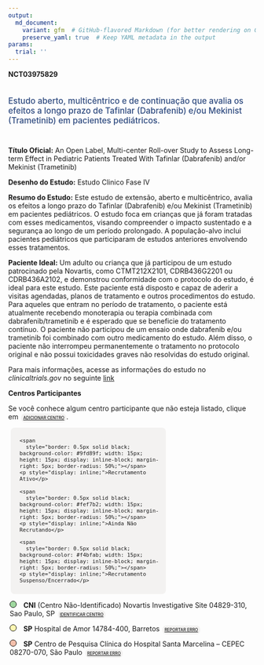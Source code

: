 ```yaml
---
output: 
  md_document:
    variant: gfm  # GitHub-flavored Markdown (for better rendering on GitHub)
    preserve_yaml: true  # Keep YAML metadata in the output
params:
  trial: ''
---
```


<script async src="https://scripts.simpleanalyticscdn.com/latest.js"></script>

**NCT03975829**

<div style="padding: 5px 5px 5px 0px; font-size: 1.20em; font-weight: 500; color: #2E4A7F; text-align: left; margin-bottom: 20px">

Estudo aberto, multicêntrico e de continuação que avalia os efeitos a
longo prazo de Tafinlar (Dabrafenib) e/ou Mekinist (Trametinib) em
pacientes pediátricos.

</div>

**Título Oficial:** An Open Label, Multi-center Roll-over Study to
Assess Long-term Effect in Pediatric Patients Treated With Tafinlar
(Dabrafenib) and/or Mekinist (Trametinib)

**Desenho do Estudo:** Estudo Clinico Fase IV

**Resumo do Estudo:** Este estudo de extensão, aberto e multicêntrico,
avalia os efeitos a longo prazo do Tafinlar (Dabrafenib) e/ou Mekinist
(Trametinib) em pacientes pediátricos. O estudo foca em crianças que já
foram tratadas com esses medicamentos, visando compreender o impacto
sustentado e a segurança ao longo de um período prolongado. A
população-alvo inclui pacientes pediátricos que participaram de estudos
anteriores envolvendo esses tratamentos.

**Paciente Ideal:** Um adulto ou criança que já participou de um estudo
patrocinado pela Novartis, como CTMT212X2101, CDRB436G2201 ou
CDRB436A2102, e demonstrou conformidade com o protocolo do estudo, é
ideal para este estudo. Este paciente está disposto e capaz de aderir a
visitas agendadas, planos de tratamento e outros procedimentos do
estudo. Para aqueles que entram no período de tratamento, o paciente
está atualmente recebendo monoterapia ou terapia combinada com
dabrafenib/trametinib e é esperado que se beneficie do tratamento
contínuo. O paciente não participou de um ensaio onde dabrafenib e/ou
trametinib foi combinado com outro medicamento do estudo. Além disso, o
paciente não interrompeu permanentemente o tratamento no protocolo
original e não possui toxicidades graves não resolvidas do estudo
original.

Para mais informações, acesse as informações do estudo no
*clinicaltrials.gov* no seguinte
[link](https://clinicaltrials.gov/ct2/show/NCT03975829)

**Centros Participantes**

Se você conhece algum centro participante que não esteja listado, clique
em
<span style="color: #2E4A7F; margin-left: 2px; padding: 4px; background-color: #f3f2f1; border-radius: 8px; font-weight: 500; font-size: 0.6em"><a
href="https://cancertrialsbr.shinyapps.io/formsapp?study_nct_id=NCT03975829&amp;location_id=N%2FA&amp;location_full_name=N%2FA&amp;form_type=Adicionar%20Centro"
target="_blank">ADICIONAR CENTRO</a></span>.

<div style="margin-bottom: 8px; margin-left: 5px; padding: 8px; max-width: 300px; background-color: #f3f2f1; border-radius: 8px; font-size: 0.9em">

<div style="margin-left: 10px;">

    <span 
      style="border: 0.5px solid black; background-color: #9fd89f; width: 15px; height: 15px; display: inline-block; margin-right: 5px; border-radius: 50%;"></span>
    <p style="display: inline;">Recrutamento Ativo</p>

</div>

<div style="margin-left: 10px;">

    <span 
      style="border: 0.5px solid black; background-color: #fef7b2; width: 15px; height: 15px; display: inline-block; margin-right: 5px; border-radius: 50%;"></span>
    <p style="display: inline;">Ainda Não Recrutando</p>

</div>

<div style="margin-left: 10px;">

    <span 
      style="border: 0.5px solid black; background-color: #f4bfab; width: 15px; height: 15px; display: inline-block; margin-right: 5px; border-radius: 50%;"></span>
    <p style="display: inline;">Recrutamento Suspenso/Encerrado</p>

</div>

</div>

<div style="margin: 3px;">

<span style="border: 0.5px solid black; display: inline-block; width: 12px; height: 12px; border-radius: 50%; margin-right: 10px; padding-bottom: 0px; background-color: #9fd89f;"></span>
<b>CNI</b> (Centro Não-Identificado) Novartis Investigative Site
04829-310, Sao Paulo, SP
<span style="color: #2E4A7F; margin-left: 2px; padding: 4px; background-color: #f3f2f1; border-radius: 8px; font-weight: 500; font-size: 0.6em"><a
href="https://cancertrialsbr.shinyapps.io/formsapp?study_nct_id=NCT03975829&amp;location_id=NOVARTISINVESTIGATIVESITESAOPAULOSP04829310BRAZIL&amp;location_full_name=%28Centro%20N%C3%A3o-Identificado%29%2C%20Novartis%20Investigative%20Site%2004829-310%2C%20Sao%20Paulo%2C%20SP&amp;form_type=Identificar%20Centro"
target="_blank">IDENTIFICAR CENTRO</a></span>

</div>

<div style="margin: 3px;">

<span style="border: 0.5px solid black; display: inline-block; width: 12px; height: 12px; border-radius: 50%; margin-right: 10px; padding-bottom: 0px; background-color: #fef7b2;"></span>
<b>SP</b> Hospital de Amor 14784-400, Barretos
<span style="color: #2E4A7F; margin-left: 2px; padding: 4px; background-color: #f3f2f1; border-radius: 8px; font-weight: 500; font-size: 0.6em"><a
href="https://cancertrialsbr.shinyapps.io/formsapp?study_nct_id=NCT03975829&amp;location_id=NOVARTISINVESTIGATIVESITEBARRETOSSP14784400BRAZIL&amp;location_full_name=Hospital%20de%20Amor%2C%2014784-400%2C%20Barretos&amp;form_type=Reportar%20Erro"
target="_blank">REPORTAR ERRO</a></span>

</div>

<div style="margin: 3px;">

<span style="border: 0.5px solid black; display: inline-block; width: 12px; height: 12px; border-radius: 50%; margin-right: 10px; padding-bottom: 0px; background-color: #f4bfab;"></span>
<b>SP</b> Centro de Pesquisa Clínica do Hospital Santa Marcelina – CEPEC
08270-070, São Paulo
<span style="color: #2E4A7F; margin-left: 2px; padding: 4px; background-color: #f3f2f1; border-radius: 8px; font-weight: 500; font-size: 0.6em"><a
href="https://cancertrialsbr.shinyapps.io/formsapp?study_nct_id=NCT03975829&amp;location_id=NOVARTISINVESTIGATIVESITESAOPAULOSP08270070BRAZIL&amp;location_full_name=Centro%20de%20Pesquisa%20Cl%C3%ADnica%20do%20Hospital%20Santa%20Marcelina%20%E2%80%93%20CEPEC%2C%2008270-070%2C%20S%C3%A3o%20Paulo&amp;form_type=Reportar%20Erro"
target="_blank">REPORTAR ERRO</a></span>

</div>
